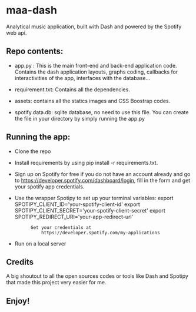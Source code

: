 # maa-dash
Analytical music application, built with Dash and powered by the Spotify web api.

## Repo contents:

- app.py : This is the main front-end and back-end application code. Contains the dash application layouts, graphs coding, callbacks for interactivities of the app, interfaces with the database...

- requirement.txt: Contains all the dependencies. 
- assets: contains all the statics images and CSS Boostrap codes.
- spotify.data.db: sqlite database, no need to use this file. You can create the file in your directory by simply running the app.py



## Running the app:

- Clone the repo
- Install requirements by using pip install -r requirements.txt.
- Sign up on Spotify for free if you do not have an account already and go to https://developer.spotify.com/dashboard/login, fill in the form and get your spotify app credentials.

- Use the wrapper Spotipy to set up your terminal variables:
            export SPOTIPY_CLIENT_ID='your-spotify-client-id'
            export SPOTIPY_CLIENT_SECRET='your-spotify-client-secret'
            export SPOTIPY_REDIRECT_URI='your-app-redirect-url'

            Get your credentials at     
                https://developer.spotify.com/my-applications

- Run on a local server

 
## Credits
A big shoutout to all the open sources codes or tools like Dash and Spotipy that made this project very easier for me.

## Enjoy!
